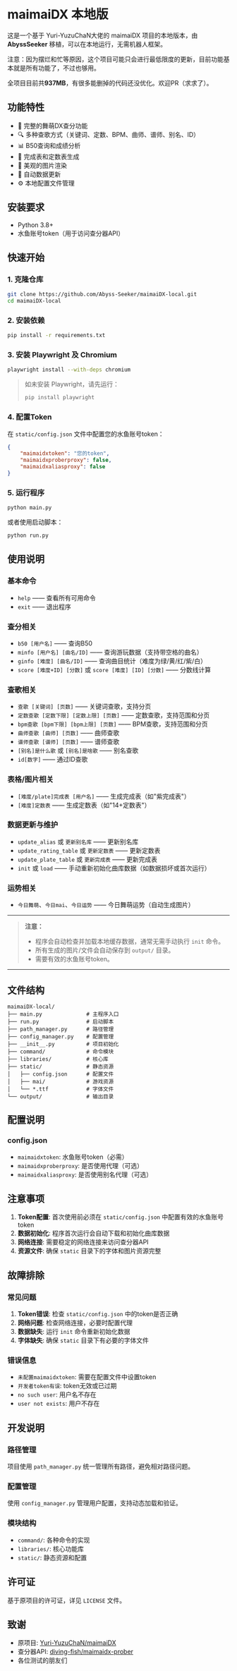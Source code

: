 # maimaiDX 本地版

这是一个基于 Yuri-YuzuChaN大佬的 maimaiDX 项目的本地版本，由 **AbyssSeeker** 移植，可以在本地运行，无需机器人框架。

注意：因为摆烂和忙等原因，这个项目可能只会进行最低限度的更新，目前功能基本就是所有功能了，不过也够用。

全项目目前共**937MB**，有很多能删掉的代码还没优化。欢迎PR（求求了）。

## 功能特性

- 🎵 完整的舞萌DX查分功能
- 🔍 多种查歌方式（关键词、定数、BPM、曲师、谱师、别名、ID）
- 📊 B50查询和成绩分析
- 🎯 完成表和定数表生成
- 🎨 美观的图片渲染
- 🔄 自动数据更新
- ⚙️ 本地配置文件管理

## 安装要求

- Python 3.8+
- 水鱼账号token（用于访问查分器API）

## 快速开始

### 1. 克隆仓库

```bash
git clone https://github.com/Abyss-Seeker/maimaiDX-local.git
cd maimaiDX-local
```

### 2. 安装依赖

```bash
pip install -r requirements.txt
```

### 3. 安装 Playwright 及 Chromium

```bash
playwright install --with-deps chromium
```

> 如未安装 Playwright，请先运行：
>
> ```bash
> pip install playwright
> ```

### 4. 配置Token

在 `static/config.json` 文件中配置您的水鱼账号token：

```json
{
    "maimaidxtoken": "您的token",
    "maimaidxproberproxy": false,
    "maimaidxaliasproxy": false
}
```

### 5. 运行程序

```bash
python main.py
```

或者使用启动脚本：

```bash
python run.py
```

## 使用说明

### 基本命令

- `help` —— 查看所有可用命令
- `exit` —— 退出程序

### 查分相关

- `b50 [用户名]` —— 查询B50
- `minfo [用户名] [曲名/ID]` —— 查询游玩数据（支持带空格的曲名）
- `ginfo [难度] [曲名/ID]` —— 查询曲目统计（难度为绿/黄/红/紫/白）
- `score [难度+ID] [分数]` 或 `score [难度] [ID] [分数]` —— 分数线计算

### 查歌相关

- `查歌 [关键词] [页数]` —— 关键词查歌，支持分页
- `定数查歌 [定数下限] [定数上限] [页数]` —— 定数查歌，支持范围和分页
- `bpm查歌 [bpm下限] [bpm上限] [页数]` —— BPM查歌，支持范围和分页
- `曲师查歌 [曲师] [页数]` —— 曲师查歌
- `谱师查歌 [谱师] [页数]` —— 谱师查歌
- `[别名]是什么歌` 或 `[别名]是啥歌` —— 别名查歌
- `id[数字]` —— 通过ID查歌

### 表格/图片相关

- `[难度/plate]完成表 [用户名]` —— 生成完成表（如"紫完成表"）
- `[难度]定数表` —— 生成定数表（如"14+定数表"）

### 数据更新与维护

- `update_alias` 或 `更新别名库` —— 更新别名库
- `update_rating_table` 或 `更新定数表` —— 更新定数表
- `update_plate_table` 或 `更新完成表` —— 更新完成表
- `init` 或 `load` —— 手动重新初始化曲库数据（如数据损坏或首次运行）

### 运势相关

- `今日舞萌`、`今日mai`、`今日运势` —— 今日舞萌运势（自动生成图片）

---

> **注意：**
>
> - 程序会自动检查并加载本地缓存数据，通常无需手动执行 `init` 命令。
> - 所有生成的图片/文件会自动保存到 `output/` 目录。
> - 需要有效的水鱼账号token。

---

## 文件结构

```
maimaiDX-local/
├── main.py              # 主程序入口
├── run.py               # 启动脚本
├── path_manager.py      # 路径管理
├── config_manager.py    # 配置管理
├── __init__.py          # 项目初始化
├── command/             # 命令模块
├── libraries/           # 核心库
├── static/              # 静态资源
│   ├── config.json      # 配置文件
│   ├── mai/             # 游戏资源
│   └── *.ttf            # 字体文件
└── output/              # 输出目录
```

## 配置说明

### config.json

- `maimaidxtoken`: 水鱼账号token（必需）
- `maimaidxproberproxy`: 是否使用代理（可选）
- `maimaidxaliasproxy`: 是否使用别名代理（可选）

## 注意事项

1. **Token配置**: 首次使用前必须在 `static/config.json` 中配置有效的水鱼账号token
2. **数据初始化**: 程序首次运行会自动下载和初始化曲库数据
3. **网络连接**: 需要稳定的网络连接来访问查分器API
4. **资源文件**: 确保 `static` 目录下的字体和图片资源完整

## 故障排除

### 常见问题

1. **Token错误**: 检查 `static/config.json` 中的token是否正确
2. **网络问题**: 检查网络连接，必要时配置代理
3. **数据缺失**: 运行 `init` 命令重新初始化数据
4. **字体缺失**: 确保 `static` 目录下有必要的字体文件

### 错误信息

- `未配置maimaidxtoken`: 需要在配置文件中设置token
- `开发者token有误`: token无效或已过期
- `no such user`: 用户名不存在
- `user not exists`: 用户不存在

## 开发说明

### 路径管理

项目使用 `path_manager.py` 统一管理所有路径，避免相对路径问题。

### 配置管理

使用 `config_manager.py` 管理用户配置，支持动态加载和验证。

### 模块结构

- `command/`: 各种命令的实现
- `libraries/`: 核心功能库
- `static/`: 静态资源和配置

## 许可证

基于原项目的许可证，详见 `LICENSE` 文件。

## 致谢

- 原项目: [Yuri-YuzuChaN/maimaiDX](https://github.com/Yuri-YuzuChaN/maimaiDX)
- 查分器API: [diving-fish/maimaidx-prober](https://github.com/diving-fish/maimaidxprober)
- 各位测试的朋友们
